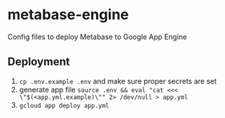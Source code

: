 # metabase-engine

Config files to deploy Metabase to Google App Engine

## Deployment

1) `cp .env.example .env` and make sure proper secrets are set
2) generate app file `source .env && eval "cat <<< \"$(<app.yml.example)\"" 2> /dev/null > app.yml`
3) `gcloud app deploy app.yml`
